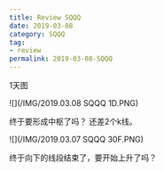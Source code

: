 ```yaml
---
title: Review SQQQ
date: 2019-03-08
category: SQQQ
tag:
- review
permalink: 2019-03-08-SQQQ
---
```

1天图

![](/IMG/2019.03.08 SQQQ 1D.PNG)

终于要形成中枢了吗？ 还差2个k线。

![](/IMG/2019.03.07 SQQQ 30F.PNG)

终于向下的线段结束了，要开始上升了吗？
